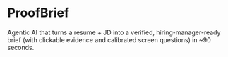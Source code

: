 # ProofBrief
Agentic AI that turns a resume + JD into a verified, hiring-manager-ready brief (with clickable evidence and calibrated screen questions) in ~90 seconds.
